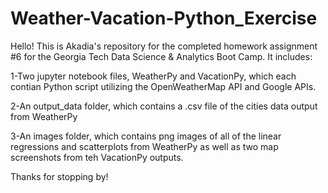 # Weather-Vacation-Python_Exercise

Hello! This is Akadia's repository for the completed homework assignment #6 for the Georgia Tech Data Science & Analytics Boot Camp. It includes:

1-Two jupyter notebook files, WeatherPy and VacationPy, which each contian Python script utilizing the OpenWeatherMap API and Google APIs.

2-An output_data folder, which contains a .csv file of the cities data output from WeatherPy

3-An images folder, which contains png images of all of the linear regressions and scatterplots from WeatherPy as well as two map screenshots from teh VacationPy outputs.

Thanks for stopping by!

